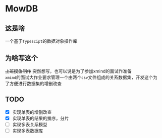 # MowDB
## 这是啥
一个基于`Typescipt`的数据对象操作库
## 为啥写这个
~~上班摸鱼制作~~
突然想写，也可以说是为了参加xmind的面试作准备  
`xmind`的面试大作业要求管理一个由两个`csv`文件组成的关系数据集，开发这个为了方便进行数据集的增删改查
## TODO
- [x] 实现单表的增删改查
- [x] 实现单表的结果的排序，分片
- [ ] 实现多表关系模型
- [ ] 实现多表数据库